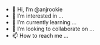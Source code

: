 - 👋 Hi, I’m @anjrookie
- 👀 I’m interested in ...
- 🌱 I’m currently learning ...
- 💞️ I’m looking to collaborate on ...
- 📫 How to reach me ...

<!---
anjrookie/anjrookie is a ✨ special ✨ repository because its `README.md` (this file) appears on your GitHub profile.
You can click the Preview link to take a look at your changes.
--->
